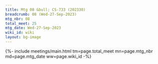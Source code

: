 ```yaml
---
title: Mtg 08 &bull; CS-733 (202330)
breadcrumb: 08 (Wed-27-Sep-2023)
mtg_nbr: 08
total_meet: 25
mtg_date: Wed-27-Sep-2023
wiki_id: wiki
layout: bg-image
---
```


{%- include meetings/main.html
    tm=page.total_meet
    mn=page.mtg_nbr
    md=page.mtg_date
    ww=page.wiki_id
-%}
